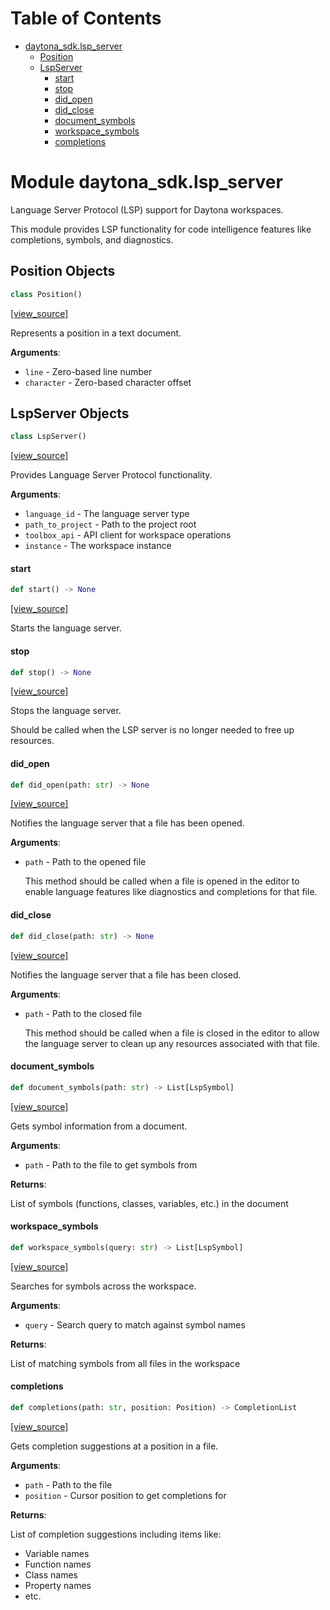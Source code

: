 # Table of Contents

* [daytona\_sdk.lsp\_server](#daytona_sdk.lsp_server)
  * [Position](#daytona_sdk.lsp_server.Position)
  * [LspServer](#daytona_sdk.lsp_server.LspServer)
    * [start](#daytona_sdk.lsp_server.LspServer.start)
    * [stop](#daytona_sdk.lsp_server.LspServer.stop)
    * [did\_open](#daytona_sdk.lsp_server.LspServer.did_open)
    * [did\_close](#daytona_sdk.lsp_server.LspServer.did_close)
    * [document\_symbols](#daytona_sdk.lsp_server.LspServer.document_symbols)
    * [workspace\_symbols](#daytona_sdk.lsp_server.LspServer.workspace_symbols)
    * [completions](#daytona_sdk.lsp_server.LspServer.completions)

<a id="daytona_sdk.lsp_server"></a>

# Module daytona\_sdk.lsp\_server

Language Server Protocol (LSP) support for Daytona workspaces.

This module provides LSP functionality for code intelligence features like
completions, symbols, and diagnostics.

<a id="daytona_sdk.lsp_server.Position"></a>

## Position Objects

```python
class Position()
```

[[view_source]](https://github.com/daytonaio/daytona-client/blob/1398af77e9dc731b596a6407c9aac388c5e999a6/packages/python/src/daytona_sdk/lsp_server.py#L22)

Represents a position in a text document.

**Arguments**:

- `line` - Zero-based line number
- `character` - Zero-based character offset

<a id="daytona_sdk.lsp_server.LspServer"></a>

## LspServer Objects

```python
class LspServer()
```

[[view_source]](https://github.com/daytonaio/daytona-client/blob/1398af77e9dc731b596a6407c9aac388c5e999a6/packages/python/src/daytona_sdk/lsp_server.py#L34)

Provides Language Server Protocol functionality.

**Arguments**:

- `language_id` - The language server type
- `path_to_project` - Path to the project root
- `toolbox_api` - API client for workspace operations
- `instance` - The workspace instance

<a id="daytona_sdk.lsp_server.LspServer.start"></a>

#### start

```python
def start() -> None
```

[[view_source]](https://github.com/daytonaio/daytona-client/blob/1398af77e9dc731b596a6407c9aac388c5e999a6/packages/python/src/daytona_sdk/lsp_server.py#L56)

Starts the language server.

<a id="daytona_sdk.lsp_server.LspServer.stop"></a>

#### stop

```python
def stop() -> None
```

[[view_source]](https://github.com/daytonaio/daytona-client/blob/1398af77e9dc731b596a6407c9aac388c5e999a6/packages/python/src/daytona_sdk/lsp_server.py#L66)

Stops the language server.

Should be called when the LSP server is no longer needed to free up resources.

<a id="daytona_sdk.lsp_server.LspServer.did_open"></a>

#### did\_open

```python
def did_open(path: str) -> None
```

[[view_source]](https://github.com/daytonaio/daytona-client/blob/1398af77e9dc731b596a6407c9aac388c5e999a6/packages/python/src/daytona_sdk/lsp_server.py#L79)

Notifies the language server that a file has been opened.

**Arguments**:

- `path` - Path to the opened file
  
  This method should be called when a file is opened in the editor to enable
  language features like diagnostics and completions for that file.

<a id="daytona_sdk.lsp_server.LspServer.did_close"></a>

#### did\_close

```python
def did_close(path: str) -> None
```

[[view_source]](https://github.com/daytonaio/daytona-client/blob/1398af77e9dc731b596a6407c9aac388c5e999a6/packages/python/src/daytona_sdk/lsp_server.py#L97)

Notifies the language server that a file has been closed.

**Arguments**:

- `path` - Path to the closed file
  
  This method should be called when a file is closed in the editor to allow
  the language server to clean up any resources associated with that file.

<a id="daytona_sdk.lsp_server.LspServer.document_symbols"></a>

#### document\_symbols

```python
def document_symbols(path: str) -> List[LspSymbol]
```

[[view_source]](https://github.com/daytonaio/daytona-client/blob/1398af77e9dc731b596a6407c9aac388c5e999a6/packages/python/src/daytona_sdk/lsp_server.py#L115)

Gets symbol information from a document.

**Arguments**:

- `path` - Path to the file to get symbols from
  

**Returns**:

  List of symbols (functions, classes, variables, etc.) in the document

<a id="daytona_sdk.lsp_server.LspServer.workspace_symbols"></a>

#### workspace\_symbols

```python
def workspace_symbols(query: str) -> List[LspSymbol]
```

[[view_source]](https://github.com/daytonaio/daytona-client/blob/1398af77e9dc731b596a6407c9aac388c5e999a6/packages/python/src/daytona_sdk/lsp_server.py#L131)

Searches for symbols across the workspace.

**Arguments**:

- `query` - Search query to match against symbol names
  

**Returns**:

  List of matching symbols from all files in the workspace

<a id="daytona_sdk.lsp_server.LspServer.completions"></a>

#### completions

```python
def completions(path: str, position: Position) -> CompletionList
```

[[view_source]](https://github.com/daytonaio/daytona-client/blob/1398af77e9dc731b596a6407c9aac388c5e999a6/packages/python/src/daytona_sdk/lsp_server.py#L147)

Gets completion suggestions at a position in a file.

**Arguments**:

- `path` - Path to the file
- `position` - Cursor position to get completions for
  

**Returns**:

  List of completion suggestions including items like:
  - Variable names
  - Function names
  - Class names
  - Property names
  - etc.

